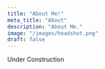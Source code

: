 ```yaml
---
title: "About Me!"
meta_title: "About"
description: "About Me."
image: "/images/headshot.png"
draft: false
---
```


Under Construction
